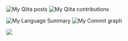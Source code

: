 ![My Qiita posts](https://qiita-badge.apiapi.app/s/daichi0713/posts.svg)
![My Qiita contributions](https://qiita-badge.apiapi.app/s/daichi0713/contributions.svg)

![My Language Summary](https://github-readme-stats.vercel.app/api/top-langs/?username=DaichiHoshina&layout=compact&theme=dracula&count_private=true)
![My Commit graph](https://github-profile-summary-cards.vercel.app/api/cards/profile-details?username=DaichiHoshina&theme=dracula&count_private=true)

<a href="https://github.com/DaichiHoshina/github-readme-stats">
  <img align="left" src="https://github-readme-stats.vercel.app/api?username=biosugar0&count_private=true&show_icons=true&theme=blue-green" />
</a>
